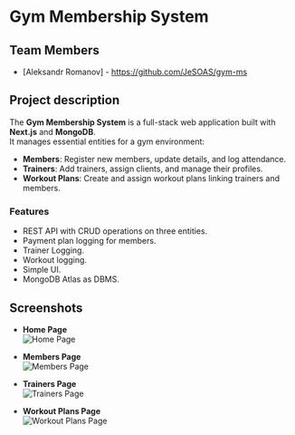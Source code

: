 # Gym Membership System

## Team Members
- [Aleksandr Romanov] - https://github.com/JeSOAS/gym-ms

## Project description

The **Gym Membership System** is a full-stack web application built with **Next.js** and **MongoDB**.  
It manages essential entities for a gym environment:

- **Members**: Register new members, update details, and log attendance.  
- **Trainers**: Add trainers, assign clients, and manage their profiles.  
- **Workout Plans**: Create and assign workout plans linking trainers and members.

### Features
- REST API with CRUD operations on three entities.
- Payment plan logging for members.
- Trainer Logging.
- Workout logging.
- Simple UI.
- MongoDB Atlas as DBMS.

## Screenshots

- **Home Page**  
  ![Home Page](./screenshots/)

- **Members Page**  
  ![Members Page](./screenshots/)

- **Trainers Page**  
  ![Trainers Page](./screenshots/)

- **Workout Plans Page**  
  ![Workout Plans Page](./screenshots/)
